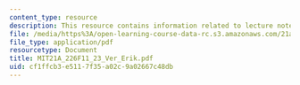 ```yaml
---
content_type: resource
description: This resource contains information related to lecture notes.
file: /media/https%3A/open-learning-course-data-rc.s3.amazonaws.com/21a-226-ethnic-and-national-identity-fall-2011/cf1ffcb3e5117f35a02c9a02667c48db_MIT21A_226F11_23_Ver_Erik.pdf
file_type: application/pdf
resourcetype: Document
title: MIT21A_226F11_23_Ver_Erik.pdf
uid: cf1ffcb3-e511-7f35-a02c-9a02667c48db
---
```

